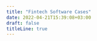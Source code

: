 ```yaml
---
title: "Fintech Software Cases"
date: 2022-04-21T15:39:08+03:00
draft: false
titleLine: true
---
```


